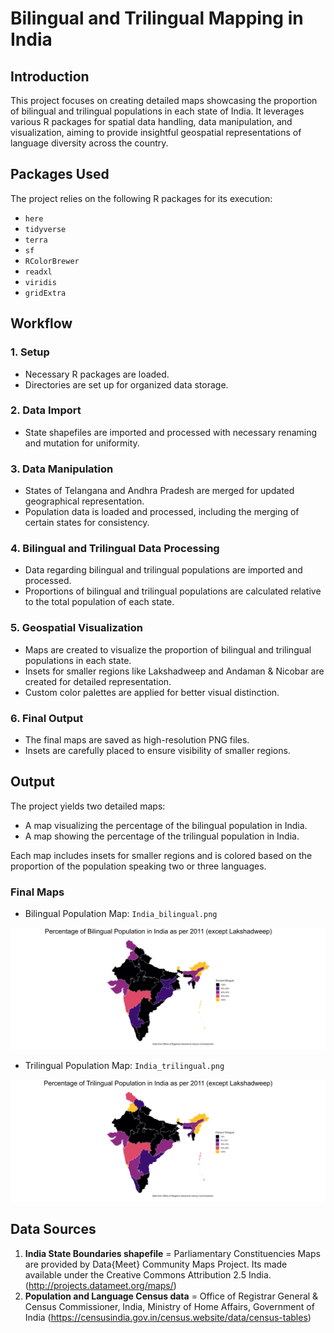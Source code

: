 # Bilingual and Trilingual Mapping in India

## Introduction
This project focuses on creating detailed maps showcasing the proportion of bilingual and trilingual populations in each state of India. It leverages various R packages for spatial data handling, data manipulation, and visualization, aiming to provide insightful geospatial representations of language diversity across the country.

## Packages Used
The project relies on the following R packages for its execution:
- `here`
- `tidyverse`
- `terra`
- `sf`
- `RColorBrewer`
- `readxl`
- `viridis`
- `gridExtra`

## Workflow

### 1. Setup
- Necessary R packages are loaded.
- Directories are set up for organized data storage.

### 2. Data Import
- State shapefiles are imported and processed with necessary renaming and mutation for uniformity.

### 3. Data Manipulation
- States of Telangana and Andhra Pradesh are merged for updated geographical representation.
- Population data is loaded and processed, including the merging of certain states for consistency.

### 4. Bilingual and Trilingual Data Processing
- Data regarding bilingual and trilingual populations are imported and processed.
- Proportions of bilingual and trilingual populations are calculated relative to the total population of each state.

### 5. Geospatial Visualization
- Maps are created to visualize the proportion of bilingual and trilingual populations in each state.
- Insets for smaller regions like Lakshadweep and Andaman & Nicobar are created for detailed representation.
- Custom color palettes are applied for better visual distinction.

### 6. Final Output
- The final maps are saved as high-resolution PNG files.
- Insets are carefully placed to ensure visibility of smaller regions.

## Output
The project yields two detailed maps:
- A map visualizing the percentage of the bilingual population in India.
- A map showing the percentage of the trilingual population in India.

Each map includes insets for smaller regions and is colored based on the proportion of the population speaking two or three languages.

### Final Maps
- Bilingual Population Map: `India_bilingual.png`
  
![Bilingual population](https://github.com/SamMajumder/GeoVizHub/blob/main/IndiaTrilingual/India_bilingual.png)

- Trilingual Population Map: `India_trilingual.png`

![Trilingual population](https://github.com/SamMajumder/GeoVizHub/blob/main/IndiaTrilingual/India_trilingual.png)

## Data Sources
1) **India State Boundaries shapefile** = Parliamentary Constituencies Maps are provided by Data{Meet} Community Maps Project. Its made available under the Creative Commons Attribution 2.5 India. (http://projects.datameet.org/maps/)
2) **Population and Language Census data** = Office of Registrar General & Census Commissioner, India, Ministry of Home Affairs, Government of India (https://censusindia.gov.in/census.website/data/census-tables)
